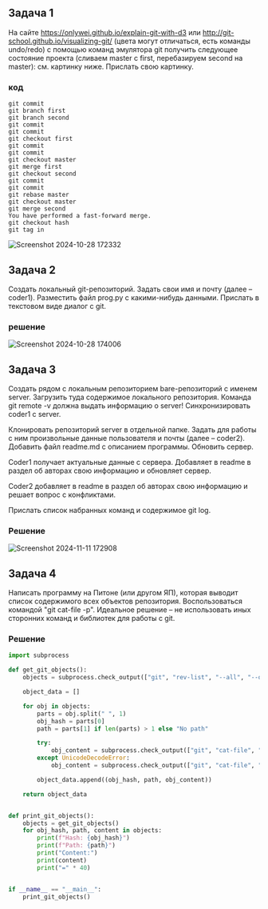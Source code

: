 ## Задача 1

На сайте https://onlywei.github.io/explain-git-with-d3 или http://git-school.github.io/visualizing-git/ (цвета могут отличаться, есть команды undo/redo) с помощью команд эмулятора git получить следующее состояние проекта (сливаем master с first, перебазируем second на master): см. картинку ниже. Прислать свою картинку.
### код 
```
git commit
git branch first
git branch second
git commit
git commit
git checkout first
git commit
git commit
git checkout master
git merge first
git checkout second
git commit
git commit
git rebase master
git checkout master
git merge second
You have performed a fast-forward merge.
git checkout hash
git tag in
```

![Screenshot 2024-10-28 172332](https://github.com/user-attachments/assets/c5721f84-63b2-498c-ad09-c52ae1364889)


## Задача 2

Создать локальный git-репозиторий. Задать свои имя и почту (далее – coder1). Разместить файл prog.py с какими-нибудь данными. Прислать в текстовом виде диалог с git.

### решение

![Screenshot 2024-10-28 174006](https://github.com/user-attachments/assets/977f0593-efc8-4a39-b3f2-cb475ab78634)

## Задача 3

Создать рядом с локальным репозиторием bare-репозиторий с именем server. Загрузить туда содержимое локального репозитория. Команда git remote -v должна выдать информацию о server! Синхронизировать coder1 с server.

Клонировать репозиторий server в отдельной папке. Задать для работы с ним произвольные данные пользователя и почты (далее – coder2). Добавить файл readme.md с описанием программы. Обновить сервер.

Coder1 получает актуальные данные с сервера. Добавляет в readme в раздел об авторах свою информацию и обновляет сервер.

Coder2 добавляет в readme в раздел об авторах свою информацию и решает вопрос с конфликтами.

Прислать список набранных команд и содержимое git log.

### Решение
![Screenshot 2024-11-11 172908](https://github.com/user-attachments/assets/5cae4f29-877e-4f55-8070-0cb1833631bd)


## Задача 4
Написать программу на Питоне (или другом ЯП), которая выводит список содержимого всех объектов репозитория. Воспользоваться командой "git cat-file -p". Идеальное решение – не использовать иных сторонних команд и библиотек для работы с git.
### Решение

```python
import subprocess

def get_git_objects():
    objects = subprocess.check_output(["git", "rev-list", "--all", "--objects"]).decode("utf-8").splitlines()

    object_data = []

    for obj in objects:
        parts = obj.split(" ", 1)
        obj_hash = parts[0]
        path = parts[1] if len(parts) > 1 else "No path"

        try:
            obj_content = subprocess.check_output(["git", "cat-file", "-p", obj_hash]).decode("utf-8")
        except UnicodeDecodeError:
            obj_content = subprocess.check_output(["git", "cat-file", "-p", obj_hash]).decode("latin-1")

        object_data.append((obj_hash, path, obj_content))

    return object_data


def print_git_objects():
    objects = get_git_objects()
    for obj_hash, path, content in objects:
        print(f"Hash: {obj_hash}")
        print(f"Path: {path}")
        print("Content:")
        print(content)
        print("=" * 40)


if __name__ == "__main__":
    print_git_objects()

```
